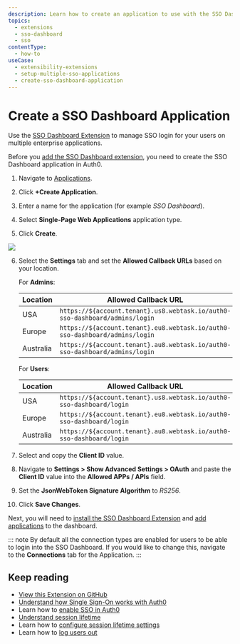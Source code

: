 ```yaml
---
description: Learn how to create an application to use with the SSO Dashboard Extension to enable SSO login for your applications. 
topics:
  - extensions
  - sso-dashboard
  - sso
contentType:
  - how-to
useCase: 
  - extensibility-extensions
  - setup-multiple-sso-applications
  - create-sso-dashboard-application
---
```


# Create a SSO Dashboard Application

Use the [SSO Dashboard Extension](/extensions/sso-dashboard) to manage SSO login for your users on multiple enterprise applications. 

Before you [add the SSO Dashboard extension](/extensions/sso-dashboard-install-extension), you need to create the SSO Dashboard application in Auth0. 

1. Navigate to [Applications](${manage_url}/#/applications).

2. Click **+Create Application**. 

3. Enter a name for the application (for example *SSO Dashboard*).

4. Select **Single-Page Web Applications** application type. 

5. Click **Create**.

  ![](/media/articles/extensions/sso-dashboard/create-client.png)

6. Select the **Settings** tab and set the **Allowed Callback URLs** based on your location.

    For **Admins**:

    | Location | Allowed Callback URL |
    | --- | --- |
    | USA | `https://${account.tenant}.us8.webtask.io/auth0-sso-dashboard/admins/login` |
    | Europe | `https://${account.tenant}.eu8.webtask.io/auth0-sso-dashboard/admins/login` |
    | Australia | `https://${account.tenant}.au8.webtask.io/auth0-sso-dashboard/admins/login` |

    For **Users**:

    | Location | Allowed Callback URL |
    | --- | --- |
    | USA | `https://${account.tenant}.us8.webtask.io/auth0-sso-dashboard/login` |
    | Europe | `https://${account.tenant}.eu8.webtask.io/auth0-sso-dashboard/login` |
    | Australia | `https://${account.tenant}.au8.webtask.io/auth0-sso-dashboard/login` |

7. Select and copy the **Client ID** value.

8. Navigate to **Settings > Show Advanced Settings > OAuth** and paste the **Client ID** value into  the **Allowed APPs / APIs** field.

9. Set the **JsonWebToken Signature Algorithm** to *RS256*.

10. Click **Save Changes**. 

  Next, you will need to [install the SSO Dashboard Extension](/extensions/sso-dashboard-install-extension) and [add applications](/extensions/sso-dashboard-add-apps) to the dashboard.

::: note
By default all the connection types are enabled for users to be able to login into the SSO Dashboard. If you would like to change this, navigate to the **Connections** tab for the Application.
:::

## Keep reading

- [View this Extension on GitHub](https://github.com/auth0-extensions/auth0-sso-dashboard-extension)
- [Understand how Single Sign-On works with Auth0](/sso/current/sso-auth0)
- Learn how to [enable SSO in Auth0](/dashboard/guides/tenants/enable-sso-tenant)
- [Understand session lifetime](/sessions/concepts/session-lifetime)
- Learn how to [configure session lifetime settings](/dashboard/guides/tenants/configure-session-lifetime-settings)
- Learn how to [log users out](/logout)
